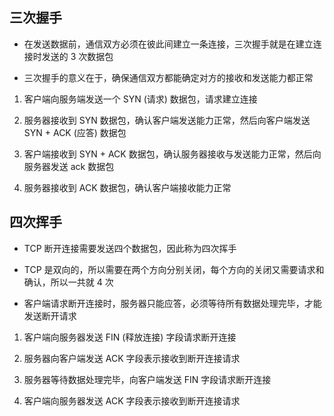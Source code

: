 ## 三次握手

- 在发送数据前，通信双方必须在彼此间建立一条连接，三次握手就是在建立连接时发送的 3 次数据包

- 三次握手的意义在于，确保通信双方都能确定对方的接收和发送能力都正常

1. 客户端向服务端发送一个 SYN (请求) 数据包，请求建立连接

2. 服务器接收到 SYN 数据包，确认客户端发送能力正常，然后向客户端发送 SYN + ACK (应答) 数据包

3. 客户端接收到 SYN + ACK 数据包，确认服务器接收与发送能力正常，然后向服务器发送 ack 数据包

4. 服务器接收到 ACK 数据包，确认客户端接收能力正常

## 四次挥手

- TCP 断开连接需要发送四个数据包，因此称为四次挥手

- TCP 是双向的，所以需要在两个方向分别关闭，每个方向的关闭又需要请求和确认，所以一共就 4 次

- 客户端请求断开连接时，服务器只能应答，必须等待所有数据处理完毕，才能发送断开请求

1. 客户端向服务器发送 FIN (释放连接) 字段请求断开连接

2. 服务器向客户端发送 ACK 字段表示接收到断开连接请求

3. 服务器等待数据处理完毕，向客户端发送 FIN 字段请求断开连接

4. 客户端向服务器发送 ACK 字段表示接收到断开连接请求
